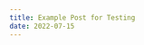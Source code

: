 ```yaml
---
title: Example Post for Testing
date: 2022-07-15
---
```


<script>
	// import Gradient from '../src/lib/components/Gradient.svelte';
    // import Reference from '../src/lib/components/Reference.svelte';
    // import Intro from '../src/lib/components/Intro.svelte';
    import Question from '../src/lib/components/Question.svelte';
</script>

<!-- 1.  Example: -->
<Question text="{what am I doing with my life?}" />

<!-- 2.  Example: Ezra 7 + Ezra 8-->
<!-- <TodayPassage passage={} /> -->

<!-- 3.  -->
<!-- <Highlight reference={} text={} /> -->

<!-- 4 -->
<!-- <Explanation background={} summary={}/> -->

<!-- 5A -->
<!-- <Application text={} /> -->

<!-- 5B -->
<!-- <Additional References>
    <Reference text={} summary={} />
</Additional References> -->

<!-- 6 -->
<!-- <Response prayer={} /> -->